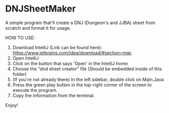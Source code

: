 # DNJSheetMaker
A simple program that'll create a DNJ (Dungeon's and JJBA) sheet from scratch and format it for usage.

HOW TO USE:
1. Download IntelliJ (Link can be found here): https://www.jetbrains.com/idea/download/#section=mac
2. Open IntelliJ
3. Click on the button that says 'Open' in the IntelliJ home
4. Choose the "dnd sheet creator" file (Should be embedded inside of this folder)
5. (If you're not already there) In the left sidebar, double click on Main.Java
6. Press the green play button in the top-right corner of the screen to execute the program.
7. Copy the information from the terminal.

Enjoy!
